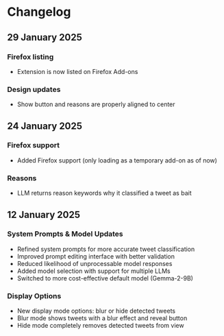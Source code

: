 # Changelog

## 29 January 2025

### Firefox listing
- Extension is now listed on Firefox Add-ons

### Design updates
- Show button and reasons are properly aligned to center

## 24 January 2025

### Firefox support
- Added Firefox support (only loading as a temporary add-on as of now)

### Reasons
- LLM returns reason keywords why it classified a tweet as bait

## 12 January 2025

### System Prompts & Model Updates
- Refined system prompts for more accurate tweet classification
- Improved prompt editing interface with better validation
- Reduced likelihood of unprocessable model responses
- Added model selection with support for multiple LLMs
- Switched to more cost-effective default model (Gemma-2-9B)

### Display Options
- New display mode options: blur or hide detected tweets
- Blur mode shows tweets with a blur effect and reveal button
- Hide mode completely removes detected tweets from view